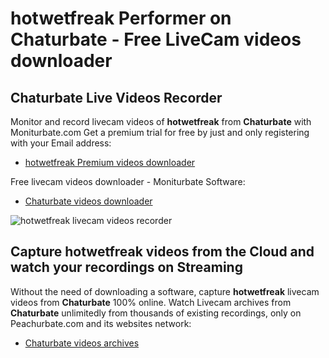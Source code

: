 # hotwetfreak Performer on Chaturbate - Free LiveCam videos downloader

## Chaturbate Live Videos Recorder

Monitor and record livecam videos of **hotwetfreak** from **Chaturbate** with Moniturbate.com
Get a premium trial for free by just and only registering with your Email address:
* [hotwetfreak Premium videos downloader](https://moniturbate.com/request-demo-licence-key.html)

Free livecam videos downloader - Moniturbate Software:
* [Chaturbate videos downloader](https://moniturbate.com/moniturbate-download-software.html)

![hotwetfreak livecam videos recorder](https://peachurnet.com/templates/moniturbate-software.png)


## Capture hotwetfreak videos from the Cloud and watch your recordings on Streaming

Without the need of downloading a software, capture **hotwetfreak** livecam videos from **Chaturbate** 100% online.
Watch Livecam archives from **Chaturbate** unlimitedly from thousands of existing recordings, only on Peachurbate.com and its websites network:
* [Chaturbate videos archives](https://peachurnet.com/)